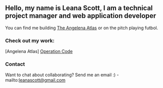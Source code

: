 ## Hello, my name is Leana Scott, I am a technical project manager and web application developer

You can find me building [The Angelena Atlas](https://mappingfemla.azurewebsites.net) or on the pitch playing futbol.
 
### Check out my work:

[Angelena Atlas]
[Operation Code](https://opcode.azurewebsites.net)


### Contact

Want to chat about collaborating? Send me an email :) - mailto:leanascott@gmail.com
